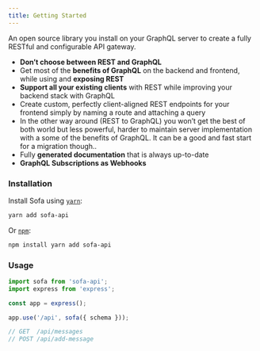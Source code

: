 ```yaml
---
title: Getting Started
---
```


An open source library you install on your GraphQL server to create a fully RESTful and configurable API gateway.

- **Don’t choose between REST and GraphQL**
- Get most of the **benefits of GraphQL** on the backend and frontend, while using and **exposing REST**
- **Support all your existing clients** with REST while improving your backend stack with GraphQL
- Create custom, perfectly client-aligned REST endpoints for your frontend simply by naming a route and attaching a query
- In the other way around (REST to GraphQL) you won’t get the best of both world but less powerful, harder to maintain server implementation with a some of the benefits of GraphQL. It can be a good and fast start for a migration though..
- Fully **generated documentation** that is always up-to-date
- **GraphQL Subscriptions as Webhooks**

### Installation

Install Sofa using [`yarn`](https://yarnpkg.com/en):

```bash
yarn add sofa-api
```

Or [`npm`](https://www.npmjs.com/):

```bash
npm install yarn add sofa-api
```

### Usage

```typescript
import sofa from 'sofa-api';
import express from 'express';

const app = express();

app.use('/api', sofa({ schema }));

// GET  /api/messages
// POST /api/add-message
```
